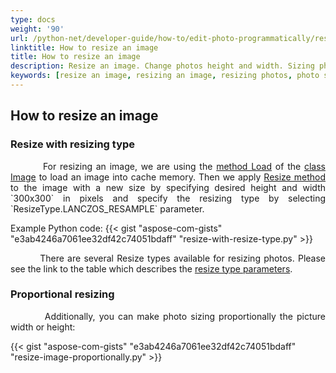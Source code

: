 ```yaml
---
type: docs
weight: '90'
url: /python-net/developer-guide/how-to/edit-photo-programmatically/resize-image
linktitle: How to resize an image
title: How to resize an image
description: Resize an image. Change photos height and width. Sizing photos proportionally.
keywords: [resize an image, resizing an image, resizing photos, photo sizing, picture resizer]
---
```


## How to resize an image

### Resize with resizing type

<p align='justify'>
&nbsp;&nbsp;&nbsp;&nbsp;&nbsp;&nbsp;&nbsp;&nbsp;
For resizing an image, we are using the
<a href="https://reference.aspose.com/imaging/python-net/aspose.imaging/image/#load_file_path_21">method Load</a> of the
<a href="https://reference.aspose.com/imaging/python-net/aspose.imaging/image/">class Image</a> to load an image into cache memory. Then we apply
<a href="https://reference.aspose.com/imaging/python-net/aspose.imaging/image/#resize_new_width_new_height_28">Resize method</a> to the image with a new size by specifying desired height and width `300x300` in pixels and specify the resizing type by selecting `ResizeType.LANCZOS_RESAMPLE` parameter.
</p>

Example Python code:
{{< gist "aspose-com-gists" "e3ab4246a7061ee32df42c74051bdaff" "resize-with-resize-type.py" >}}

<p align='justify'>
&nbsp;&nbsp;&nbsp;&nbsp;&nbsp;&nbsp;&nbsp;&nbsp;
There are several Resize types available for resizing photos. Please see the link to the table which describes the <a href="https://reference.aspose.com/imaging/python-net/aspose.imaging/resizetype/">resize type parameters</a>.
</p>


### Proportional resizing

<p align='justify'>
&nbsp;&nbsp;&nbsp;&nbsp;&nbsp;&nbsp;&nbsp;&nbsp;
Additionally, you can make photo sizing proportionally the picture width or height:
</p>

{{< gist "aspose-com-gists" "e3ab4246a7061ee32df42c74051bdaff" "resize-image-proportionally.py" >}}
